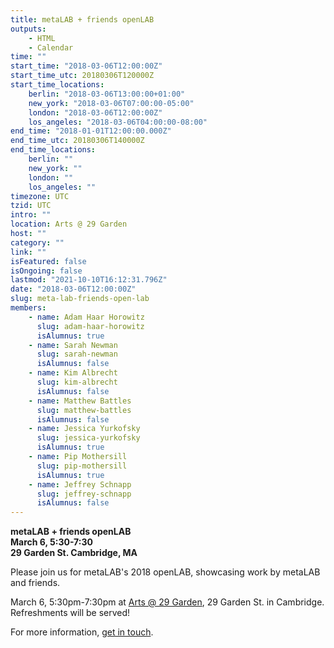 ```yaml
---
title: metaLAB + friends openLAB
outputs:
    - HTML
    - Calendar
time: ""
start_time: "2018-03-06T12:00:00Z"
start_time_utc: 20180306T120000Z
start_time_locations:
    berlin: "2018-03-06T13:00:00+01:00"
    new_york: "2018-03-06T07:00:00-05:00"
    london: "2018-03-06T12:00:00Z"
    los_angeles: "2018-03-06T04:00:00-08:00"
end_time: "2018-01-01T12:00:00.000Z"
end_time_utc: 20180306T140000Z
end_time_locations:
    berlin: ""
    new_york: ""
    london: ""
    los_angeles: ""
timezone: UTC
tzid: UTC
intro: ""
location: Arts @ 29 Garden
host: ""
category: ""
link: ""
isFeatured: false
isOngoing: false
lastmod: "2021-10-10T16:12:31.796Z"
date: "2018-03-06T12:00:00Z"
slug: meta-lab-friends-open-lab
members:
    - name: Adam Haar Horowitz
      slug: adam-haar-horowitz
      isAlumnus: true
    - name: Sarah Newman
      slug: sarah-newman
      isAlumnus: false
    - name: Kim Albrecht
      slug: kim-albrecht
      isAlumnus: false
    - name: Matthew Battles
      slug: matthew-battles
      isAlumnus: false
    - name: Jessica Yurkofsky
      slug: jessica-yurkofsky
      isAlumnus: true
    - name: Pip Mothersill
      slug: pip-mothersill
      isAlumnus: true
    - name: Jeffrey Schnapp
      slug: jeffrey-schnapp
      isAlumnus: false
---
```

**metaLAB + friends openLAB**<br />
**March 6, 5:30-7:30**<br />
**29 Garden St. Cambridge, MA**


Please join us for metaLAB's 2018 openLAB, showcasing work by metaLAB and friends. 

March 6, 5:30pm-7:30pm at [Arts @ 29 Garden](https://www.google.com/maps/place/29+Garden+St,+Cambridge,+MA+02138/@42.3789727,-71.1259173,17z/data=!4m13!1m7!3m6!1s0x89e3776a49c30d07:0x6a665c0e4ca8872b!2s29+Garden+St,+Cambridge,+MA+02138!3b1!8m2!3d42.3789688!4d-71.1237286!3m4!1s0x89e3776a49c30d07:0x6a665c0e4ca8872b!8m2!3d42.3789688!4d-71.1237286), 29 Garden St. in Cambridge. Refreshments will be served!

For more information, [get in touch](mailto:daniel@metalab.harvard.edu).